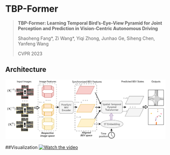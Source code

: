 # TBP-Former

> **TBP-Former: Learning Temporal Bird’s-Eye-View Pyramid for Joint Perception and Prediction in Vision-Centric Autonomous Driving**
>
> Shaoheng Fang*, Zi Wang*, Yiqi Zhong, Junhao Ge, Siheng Chen, Yanfeng Wang  
>
> CVPR 2023

## Architecture
![image](https://github.com/MediaBrain-SJTU/TBP-Former/blob/main/figs/fig_overview.png)

##Visualization
[![Watch the video](https://img.youtube.com/vi/T-D1KVIuvjA/maxresdefault.jpg)](https://www.youtube.com/watch?v=RlCmbwYnAO4)
